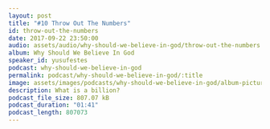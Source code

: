 ```yaml
---
layout: post
title: "#10 Throw Out The Numbers"
id: throw-out-the-numbers
date: 2017-09-22 23:50:00
audio: assets/audio/why-should-we-believe-in-god/throw-out-the-numbers.mp3
album: Why Should We Believe In God
speaker_id: yusufestes
podcast: why-should-we-believe-in-god
permalink: podcast/why-should-we-believe-in-god/:title
image: assets/images/podcasts/why-should-we-believe-in-god/album-picture-small.jpg
description: What is a billion?
podcast_file_size: 807.07 kB
podcast_duration: "01:41"
podcast_length: 807073
---
```

